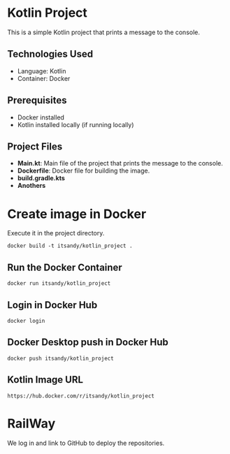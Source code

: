 # Kotlin Project

This is a simple Kotlin project that prints a message to the console.

## Technologies Used
- Language: Kotlin
- Container: Docker

## Prerequisites
- Docker installed
- Kotlin installed locally (if running locally)

## Project Files
- **Main.kt**: Main file of the project that prints the message to the console.
- **Dockerfile**: Docker file for building the image.
- **build.gradle.kts**
- **Anothers**

# Create image in Docker

Execute it in the project directory.

~~~
docker build -t itsandy/kotlin_project .
~~~

## Run the Docker Container
~~~
docker run itsandy/kotlin_project
~~~

## Login in Docker Hub
~~~
docker login
~~~

## Docker Desktop push in Docker Hub
~~~
docker push itsandy/kotlin_project
~~~

## Kotlin Image URL
~~~
https://hub.docker.com/r/itsandy/kotlin_project
~~~



# RailWay
We log in and link to GitHub to deploy the repositories.
